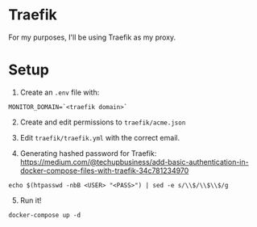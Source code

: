 # Traefik
For my purposes, I'll be using Traefik as my proxy.

# Setup
1. Create an `.env` file with:
```
MONITOR_DOMAIN=`<traefik domain>`
```

2. Create and edit permissions to `traefik/acme.json`

3. Edit `traefik/traefik.yml` with the correct email.

4. Generating hashed password for Traefik: https://medium.com/@techupbusiness/add-basic-authentication-in-docker-compose-files-with-traefik-34c781234970

```
echo $(htpasswd -nbB <USER> "<PASS>") | sed -e s/\\$/\\$\\$/g
```

5. Run it!
```
docker-compose up -d
```
